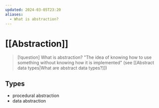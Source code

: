 ```yaml
---
updated: 2024-03-05T23:20
aliases:
  - What is abstraction?
---
```

# [[Abstraction]]
> [!question] What is abstraction?
> "The idea of knowing how to use something without knowing how it is implemented" (see [[Abstract data types|What are abstract data types?]])

## Types
- procedural abstraction
- data abstraction